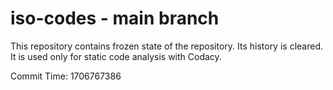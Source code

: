 # iso-codes - main branch

This repository contains frozen state of the repository.
Its history is cleared. It is used only for static code
analysis with Codacy.

Commit Time: 1706767386